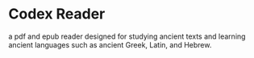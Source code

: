 # Codex Reader
 a pdf and epub reader designed for studying ancient texts and learning ancient languages such as ancient Greek, Latin, and Hebrew. 
